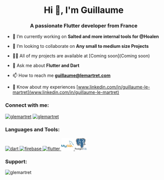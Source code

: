 <h1 align="center">Hi 👋, I'm Guillaume</h1>
<h3 align="center">A passionate Flutter developer from France</h3>

- 🔭 I’m currently working on **Salted and more internal tools for @Hoalen**

- 👯 I’m looking to collaborate on **Any small to medium size Projects**

- 👨‍💻 All of my projects are available at [Coming soon](Coming soon)

- 💬 Ask me about **Flutter and Dart**

- 📫 How to reach me **guillaume@lemartret.com**

- 📄 Know about my experiences [www.linkedin.com/in/guillaume-le-martret](www.linkedin.com/in/guillaume-le-martret)

<h3 align="left">Connect with me:</h3>
<p align="left">
<a href="https://twitter.com/glemartret" target="blank"><img align="center" src="https://raw.githubusercontent.com/rahuldkjain/github-profile-readme-generator/master/src/images/icons/Social/twitter.svg" alt="glemartret" height="30" width="40" /></a>
<a href="https://instagram.com/glemartret" target="blank"><img align="center" src="https://raw.githubusercontent.com/rahuldkjain/github-profile-readme-generator/master/src/images/icons/Social/instagram.svg" alt="glemartret" height="30" width="40" /></a>
</p>

<h3 align="left">Languages and Tools:</h3>
<p align="left"> <a href="https://dart.dev" target="_blank" rel="noreferrer"> <img src="https://www.vectorlogo.zone/logos/dartlang/dartlang-icon.svg" alt="dart" width="40" height="40"/> </a> <a href="https://firebase.google.com/" target="_blank" rel="noreferrer"> <img src="https://www.vectorlogo.zone/logos/firebase/firebase-icon.svg" alt="firebase" width="40" height="40"/> </a> <a href="https://flutter.dev" target="_blank" rel="noreferrer"> <img src="https://www.vectorlogo.zone/logos/flutterio/flutterio-icon.svg" alt="flutter" width="40" height="40"/> </a> <a href="https://www.mysql.com/" target="_blank" rel="noreferrer"> <img src="https://raw.githubusercontent.com/devicons/devicon/master/icons/mysql/mysql-original-wordmark.svg" alt="mysql" width="40" height="40"/> </a> <a href="https://www.postgresql.org" target="_blank" rel="noreferrer"> <img src="https://raw.githubusercontent.com/devicons/devicon/master/icons/postgresql/postgresql-original-wordmark.svg" alt="postgresql" width="40" height="40"/> </a> </p>

<h3 align="left">Support:</h3>
<p><a href="https://www.buymeacoffee.com/glemartret"> <img align="left" src="https://cdn.buymeacoffee.com/buttons/v2/default-yellow.png" height="50" width="210" alt="glemartret" /></a></p><br><br>

